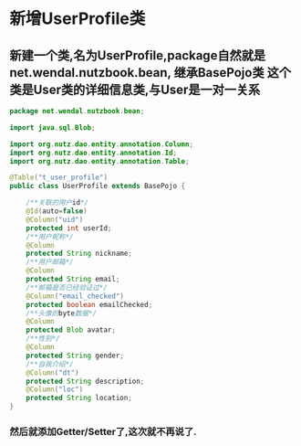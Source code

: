# 新增UserProfile类

## 新建一个类,名为UserProfile,package自然就是net.wendal.nutzbook.bean, 继承BasePojo类 这个类是User类的详细信息类,与User是一对一关系

```java
package net.wendal.nutzbook.bean;

import java.sql.Blob;

import org.nutz.dao.entity.annotation.Column;
import org.nutz.dao.entity.annotation.Id;
import org.nutz.dao.entity.annotation.Table;

@Table("t_user_profile")
public class UserProfile extends BasePojo {

	/**关联的用户id*/
	@Id(auto=false)
	@Column("uid")
	protected int userId;
	/**用户昵称*/
	@Column
	protected String nickname;
	/**用户邮箱*/
	@Column
	protected String email;
	/**邮箱是否已经验证过*/
	@Column("email_checked")
	protected boolean emailChecked;
	/**头像的byte数据*/
	@Column
	protected Blob avatar;
	/**性别*/
	@Column
	protected String gender;
	/**自我介绍*/
	@Column("dt")
	protected String description;
	@Column("loc")
	protected String location;
}
```

### 然后就添加Getter/Setter了,这次就不再说了.